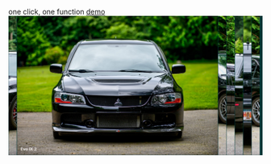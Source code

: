 one click, one function
[demo](https://diazdressk.github.io/expandingCards)
![Image alt](https://github.com/diazdressk/expandingCards/blob/master/img/Screenshot.png)
